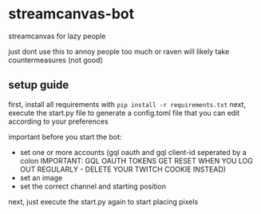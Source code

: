 # streamcanvas-bot
streamcanvas for lazy people

just dont use this to annoy people too much or raven will likely take countermeasures (not good)

## setup guide

first, install all requirements with ```pip install -r requirements.txt```
next, execute the start.py file to generate a config.toml file that you can edit according to your preferences

important before you start the bot:
- set one or more accounts (gql oauth and gql client-id seperated by a colon IMPORTANT: GQL OAUTH TOKENS GET RESET WHEN YOU LOG OUT REGULARLY - DELETE YOUR TWITCH COOKIE INSTEAD)
- set an image
- set the correct channel and starting position

next, just execute the start.py again to start placing pixels
